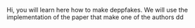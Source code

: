 Hi, you will learn here how to make deppfakes.
We will use the implementation of the paper that make one of the authors
dd
